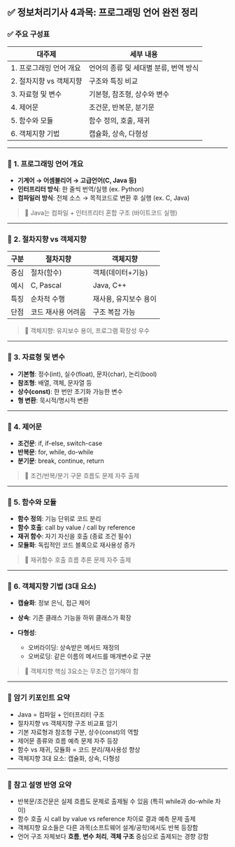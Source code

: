 ## ✅ 정보처리기사 4과목: 프로그래밍 언어 완전 정리

### ✅ 주요 구성표

| 대주제             | 세부 내용                  |
| --------------- | ---------------------- |
| 1. 프로그래밍 언어 개요  | 언어의 종류 및 세대별 분류, 번역 방식 |
| 2. 절차지향 vs 객체지향 | 구조와 특징 비교              |
| 3. 자료형 및 변수     | 기본형, 참조형, 상수와 변수       |
| 4. 제어문          | 조건문, 반복문, 분기문          |
| 5. 함수와 모듈       | 함수 정의, 호출, 재귀          |
| 6. 객체지향 기법      | 캡슐화, 상속, 다형성           |

---

### 🔷 1. 프로그래밍 언어 개요

* **기계어 → 어셈블리어 → 고급언어(C, Java 등)**
* **인터프리터 방식**: 한 줄씩 번역/실행 (ex. Python)
* **컴파일러 방식**: 전체 소스 → 목적코드로 변환 후 실행 (ex. C, Java)

> 📌 Java는 컴파일 + 인터프리터 혼합 구조 (바이트코드 실행)

---

### 🔷 2. 절차지향 vs 객체지향

| 구분 | 절차지향       | 객체지향         |
| -- | ---------- | ------------ |
| 중심 | 절차(함수)     | 객체(데이터+기능)   |
| 예시 | C, Pascal  | Java, C++    |
| 특징 | 순차적 수행     | 재사용, 유지보수 용이 |
| 단점 | 코드 재사용 어려움 | 구조 복잡 가능     |

> 📌 객체지향: 유지보수 용이, 프로그램 확장성 우수

---

### 🔷 3. 자료형 및 변수

* **기본형**: 정수(int), 실수(float), 문자(char), 논리(bool)
* **참조형**: 배열, 객체, 문자열 등
* **상수(const)**: 한 번만 초기화 가능한 변수
* **형 변환**: 묵시적/명시적 변환

---

### 🔷 4. 제어문

* **조건문**: if, if-else, switch-case
* **반복문**: for, while, do-while
* **분기문**: break, continue, return

> 📌 조건/반복/분기 구문 흐름도 문제 자주 출제

---

### 🔷 5. 함수와 모듈

* **함수 정의**: 기능 단위로 코드 분리
* **함수 호출**: call by value / call by reference
* **재귀 함수**: 자기 자신을 호출 (종료 조건 필수)
* **모듈화**: 독립적인 코드 블록으로 재사용성 증가

> 📌 재귀함수 호출 흐름 추론 문제 자주 출제

---

### 🔷 6. 객체지향 기법 (3대 요소)

* **캡슐화**: 정보 은닉, 접근 제어
* **상속**: 기존 클래스 기능을 하위 클래스가 확장
* **다형성**:

  * 오버라이딩: 상속받은 메서드 재정의
  * 오버로딩: 같은 이름의 메서드를 매개변수로 구분

> 📌 객체지향 핵심 3요소는 무조건 암기해야 함

---

### 🧠 암기 키포인트 요약

* Java = 컴파일 + 인터프리터 구조
* 절차지향 vs 객체지향 구조 비교표 암기
* 기본 자료형과 참조형 구분, 상수(const)의 역할
* 제어문 종류와 흐름 예측 문제 자주 등장
* 함수 vs 재귀, 모듈화 = 코드 분리/재사용성 향상
* 객체지향 3대 요소: 캡슐화, 상속, 다형성

---

### 📝 참고 설명 반영 요약

* 반복문/조건문은 실제 흐름도 문제로 출제될 수 있음 (특히 while과 do-while 차이)
* 함수 호출 시 call by value vs reference 차이로 결과 예측 문제 출제
* 객체지향 요소들은 다른 과목(소프트웨어 설계/공학)에서도 반복 등장함
* 언어 구조 자체보다 **흐름**, **변수 처리**, **객체 구조** 중심으로 출제되는 경향 강함
